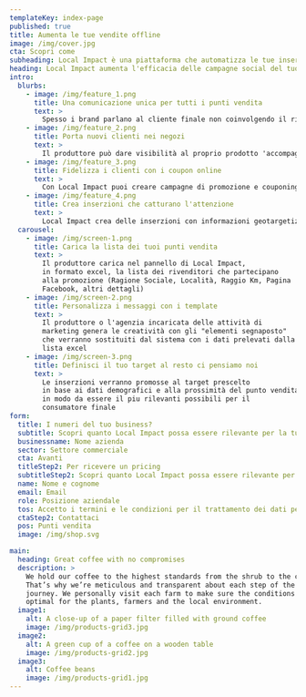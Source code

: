 ```yaml
---
templateKey: index-page
published: true
title: Aumenta le tue vendite offline
image: /img/cover.jpg
cta: Scopri come
subheading: Local Impact è una piattaforma che automatizza le tue inserzioni su Facebook e sincronizza la tua strategia online con i punti vendita fisici
heading: Local Impact aumenta l'efficacia delle campagne social del tuo brand a livello locale
intro:
  blurbs:
    - image: /img/feature_1.png
      title: Una comunicazione unica per tutti i punti vendita
      text: >
        Spesso i brand parlano al cliente finale non coinvolgendo il rivenditore. Local Impact ti consente di armonizzare la comunicazione e uniformare il messaggio dall'inizio alla fine della filiera
    - image: /img/feature_2.png
      title: Porta nuovi clienti nei negozi
      text: >
        Il produttore può dare visibilità al proprio prodotto 'accompagnando' i potenziali clienti direttamente al punto vendita ed erogando un servizio al rivenditore, supportandolo nelle azioni di promozione online
    - image: /img/feature_3.png
      title: Fidelizza i clienti con i coupon online
      text: >
        Con Local Impact puoi creare campagne di promozione e couponing per attrarre nuovi clienti e fidelizzare quelli già esistenti
    - image: /img/feature_4.png
      title: Crea inserzioni che catturano l'attenzione
      text: >
        Local Impact crea delle inserzioni con informazioni geotargetizzate per aumentare la rilevanza verso i potenziali clienti che si trovano in prossimità dei punti vendita dove si trova il tuo brand
  carousel:
    - image: /img/screen-1.png
      title: Carica la lista dei tuoi punti vendita
      text: >
        Il produttore carica nel pannello di Local Impact,
        in formato excel, la lista dei rivenditori che partecipano
        alla promozione (Ragione Sociale, Località, Raggio Km, Pagina
        Facebook, altri dettagli)
    - image: /img/screen-2.png
      title: Personalizza i messaggi con i template
      text: >
        Il produttore o l'agenzia incaricata delle attività di
        marketing genera le creatività con gli "elementi segnaposto"
        che verranno sostituiti dal sistema con i dati prelevati dalla
        lista excel
    - image: /img/screen-3.png
      title: Definisci il tuo target al resto ci pensiamo noi
      text: >
        Le inserzioni verranno promosse al target prescelto
        in base ai dati demografici e alla prossimità del punto vendita
        in modo da essere il piu rilevanti possibili per il
        consumatore finale
form:
  title: I numeri del tuo business?
  subtitle: Scopri quanto Local Impact possa essere rilevante per la tua attività.
  businessname: Nome azienda
  sector: Settore commerciale
  cta: Avanti
  titleStep2: Per ricevere un pricing
  subtitleStep2: Scopri quanto Local Impact possa essere rilevante per la tua attività.
  name: Nome e cognome
  email: Email
  role: Posizione aziendale
  tos: Accetto i termini e le condizioni per il trattamento dei dati personali
  ctaStep2: Contattaci
  pos: Punti vendita
  image: /img/shop.svg

main:
  heading: Great coffee with no compromises
  description: >
    We hold our coffee to the highest standards from the shrub to the cup.
    That’s why we’re meticulous and transparent about each step of the coffee’s
    journey. We personally visit each farm to make sure the conditions are
    optimal for the plants, farmers and the local environment.
  image1:
    alt: A close-up of a paper filter filled with ground coffee
    image: /img/products-grid3.jpg
  image2:
    alt: A green cup of a coffee on a wooden table
    image: /img/products-grid2.jpg
  image3:
    alt: Coffee beans
    image: /img/products-grid1.jpg
---
```

